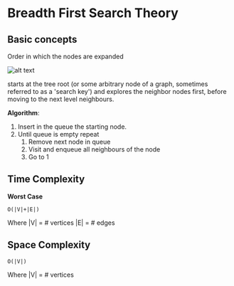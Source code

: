 # Breadth First Search Theory

## Basic concepts

Order in which the nodes are expanded

![alt text](https://upload.wikimedia.org/wikipedia/commons/thumb/3/33/Breadth-first-tree.svg/320px-Breadth-first-tree.svg.png "")

starts at the tree root (or some arbitrary node of a graph, sometimes referred to as a 'search key') and explores the neighbor nodes first, 
before moving to the next level neighbours.

**Algorithm**:
1) Insert in the queue the starting node.
2) Until queue is empty repeat
    1) Remove next node in queue
    2) Visit and enqueue all neighbours of the node
    3) Go to 1 


## Time Complexity

**Worst Case**

`O(|V|+|E|)`

Where 
|V| = # vertices
|E| = # edges


## Space Complexity

`O(|V|)`

Where 
|V| = # vertices
